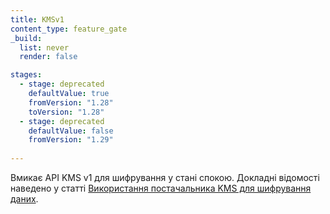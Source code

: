 ```yaml
---
title: KMSv1
content_type: feature_gate
_build:
  list: never
  render: false

stages:
  - stage: deprecated
    defaultValue: true
    fromVersion: "1.28"  
    toVersion: "1.28"
  - stage: deprecated
    defaultValue: false
    fromVersion: "1.29"  
    
---
```

Вмикає API KMS v1 для шифрування у стані спокою. Докладні відомості наведено у статті [Використання постачальника KMS для шифрування даних](/uk/docs/tasks/administer-cluster/kms-provider).
